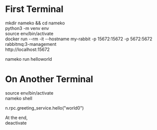 # First Terminal
mkdir nameko && cd nameko <br/>
python3 -m venv env <br/>
source env/bin/activate <br/>
docker run --rm -it --hostname my-rabbit -p 15672:15672 -p 5672:5672 rabbitmq:3-management <br/>
http://localhost:15672 <br/>

nameko run helloworld <br/>

# On Another Terminal
source env/bin/activate <br/>
nameko shell <br/>

  n.rpc.greeting_service.hello("world0") <br/>

At the end, <br/> 
deactivate <br/>
